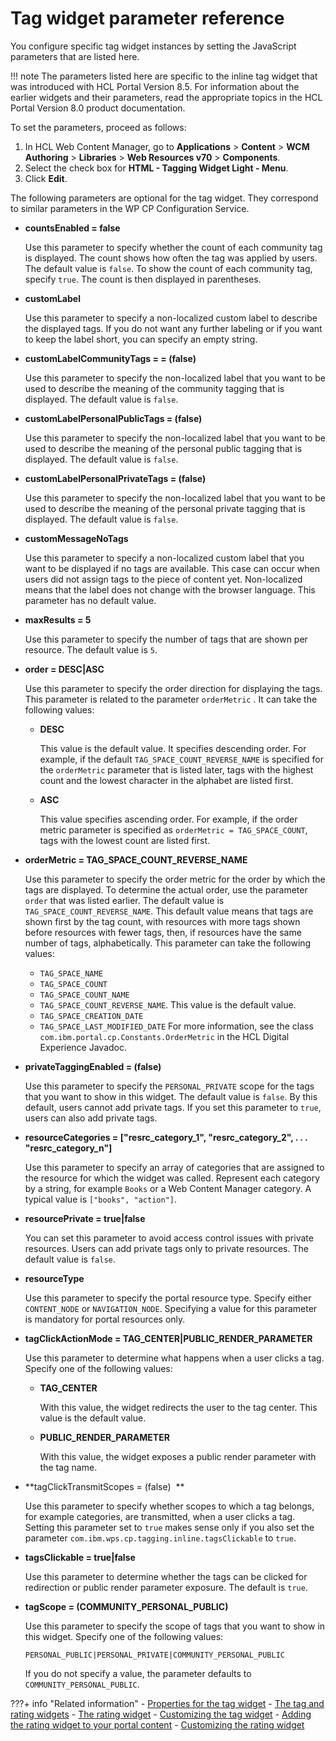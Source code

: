 # Tag widget parameter reference

You configure specific tag widget instances by setting the JavaScript parameters that are listed here.

!!! note
    The parameters listed here are specific to the inline tag widget that was introduced with HCL Portal Version 8.5. For information about the earlier widgets and their parameters, read the appropriate topics in the HCL Portal Version 8.0 product documentation.

To set the parameters, proceed as follows:

1.  In HCL Web Content Manager, go to **Applications** \> **Content** \> **WCM Authoring** \> **Libraries** \> **Web Resources v70** \> **Components**.
2.  Select the check box for **HTML - Tagging Widget Light - Menu**.
3.  Click **Edit**.

The following parameters are optional for the tag widget. They correspond to similar parameters in the WP CP Configuration Service.

-   **countsEnabled = false**

    Use this parameter to specify whether the count of each community tag is displayed. The count shows how often the tag was applied by users. The default value is `false`. To show the count of each community tag, specify `true`. The count is then displayed in parentheses.

-   **customLabel**

    Use this parameter to specify a non-localized custom label to describe the displayed tags. If you do not want any further labeling or if you want to keep the label short, you can specify an empty string.

-   **customLabelCommunityTags = = \(false\)**

    Use this parameter to specify the non-localized label that you want to be used to describe the meaning of the community tagging that is displayed. The default value is `false`.

-   **customLabelPersonalPublicTags = \(false\)**

    Use this parameter to specify the non-localized label that you want to be used to describe the meaning of the personal public tagging that is displayed. The default value is `false`.

-   **customLabelPersonalPrivateTags = \(false\)**

    Use this parameter to specify the non-localized label that you want to be used to describe the meaning of the personal private tagging that is displayed. The default value is `false`.

-   **customMessageNoTags**

    Use this parameter to specify a non-localized custom label that you want to be displayed if no tags are available. This case can occur when users did not assign tags to the piece of content yet. Non-localized means that the label does not change with the browser language. This parameter has no default value.

-   **maxResults = 5**

    Use this parameter to specify the number of tags that are shown per resource. The default value is `5`.

-   **order = DESC\|ASC**

    Use this parameter to specify the order direction for displaying the tags. This parameter is related to the parameter `orderMetric` . It can take the following values:

    -   **DESC**

        This value is the default value. It specifies descending order. For example, if the default `TAG_SPACE_COUNT_REVERSE_NAME` is specified for the `orderMetric` parameter that is listed later, tags with the highest count and the lowest character in the alphabet are listed first.

    -   **ASC**

        This value specifies ascending order. For example, if the order metric parameter is specified as `orderMetric = TAG_SPACE_COUNT`, tags with the lowest count are listed first.

-   **orderMetric = TAG\_SPACE\_COUNT\_REVERSE\_NAME**

    Use this parameter to specify the order metric for the order by which the tags are displayed. To determine the actual order, use the parameter `order` that was listed earlier. The default value is `TAG_SPACE_COUNT_REVERSE_NAME`. This default value means that tags are shown first by the tag count, with resources with more tags shown before resources with fewer tags, then, if resources have the same number of tags, alphabetically. This parameter can take the following values:

    -   `TAG_SPACE_NAME`
    -   `TAG_SPACE_COUNT`
    -   `TAG_SPACE_COUNT_NAME`
    -   `TAG_SPACE_COUNT_REVERSE_NAME`. This value is the default value.
    -   `TAG_SPACE_CREATION_DATE`
    -   `TAG_SPACE_LAST_MODIFIED_DATE`
    For more information, see the class `com.ibm.portal.cp.Constants.OrderMetric` in the HCL Digital Experience Javadoc.

-   **privateTaggingEnabled = \(false\)**

    Use this parameter to specify the `PERSONAL_PRIVATE` scope for the tags that you want to show in this widget. The default value is `false`. By this default, users cannot add private tags. If you set this parameter to `true`, users can also add private tags.

-   **resourceCategories = \["resrc\_category\_1", "resrc\_category\_2", . . . "resrc\_category\_n"\]**

    Use this parameter to specify an array of categories that are assigned to the resource for which the widget was called. Represent each category by a string, for example `Books` or a Web Content Manager category. A typical value is `["books", "action"]`.

-   **resourcePrivate = true\|false**

    You can set this parameter to avoid access control issues with private resources. Users can add private tags only to private resources. The default value is `false`.

-   **resourceType**

    Use this parameter to specify the portal resource type. Specify either `CONTENT_NODE` or `NAVIGATION_NODE`. Specifying a value for this parameter is mandatory for portal resources only.

-   **tagClickActionMode = TAG\_CENTER\|PUBLIC\_RENDER\_PARAMETER**

    Use this parameter to determine what happens when a user clicks a tag. Specify one of the following values:

    -   **TAG\_CENTER**

        With this value, the widget redirects the user to the tag center. This value is the default value.

    -   **PUBLIC\_RENDER\_PARAMETER**

        With this value, the widget exposes a public render parameter with the tag name.

-   **tagClickTransmitScopes = \(false\)  **

    Use this parameter to specify whether scopes to which a tag belongs, for example categories, are transmitted, when a user clicks a tag. Setting this parameter set to `true` makes sense only if you also set the parameter `com.ibm.wps.cp.tagging.inline.tagsClickable` to `true`.

-   **tagsClickable = true\|false**

    Use this parameter to determine whether the tags can be clicked for redirection or public render parameter exposure. The default is `true`.

-   **tagScope = \(COMMUNITY\_PERSONAL\_PUBLIC\)**

    Use this parameter to specify the scope of tags that you want to show in this widget. Specify one of the following values:

    ```
    PERSONAL_PUBLIC|PERSONAL_PRIVATE|COMMUNITY_PERSONAL_PUBLIC
    ```

    If you do not specify a value, the parameter defaults to `COMMUNITY_PERSONAL_PUBLIC`.



???+ info "Related information"
    - [Properties for the tag widget](../../../../deployment/manage/config_portal_behavior/service_config_properties/portal_svc_cfg/cp_cfg_svc/srvcfg_cpcfg4tr_dlgtag_altui.md)
    - [The tag and rating widgets](../../tagging_rating_ui/tagging_rating_widget/index.md)
    - [The rating widget](../../tagging_rating_ui/tagging_rating_widget/rating_widget/index.md)
    - [Customizing the tag widget](../../tagging_rating_ui/tagging_rating_widget/tag_widget/tag_rate_cust_inltag_lite.md)
    - [Adding the rating widget to your portal content](../../tagging_rating_ui/tagging_rating_widget/tag_widget/tag_rate_add_inltag_lite.md)
    - [Customizing the rating widget](../../tagging_rating_ui/tagging_rating_widget/rating_widget/)

